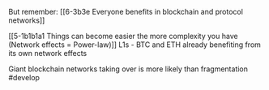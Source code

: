 But remember: [[6-3b3e Everyone benefits in blockchain and protocol networks]]

[[5-1b1b1a1 Things can become easier the more complexity you have (Network effects = Power-law)]]
	L1s - BTC and ETH already benefiting from its own network effects 

Giant blockchain networks taking over is more likely than fragmentation #develop 